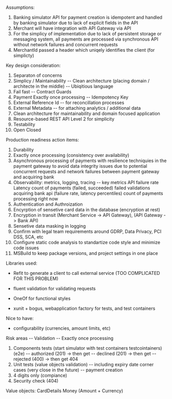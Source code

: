 Assumptions:
1. Banking simulator API for payment creation is idempotent and handled by banking simulator due to lack of explicit fields in the API
2. Merchant will have integration with API Gateway via API
3. For the simplicy of implementation due to lack of persistent storage or messaging system, all payments are processed via synchronous API 
without network failures and concurrent requests
4. MerchantId passed a header which uniqely identifies the client (for simplicty)

Key design consideration:
1. Separaton of concerns
2. Simplicy / Maintainability
  -- Clean architecture (placing domain / architecte in the middle)
  -- Ubiqitious language
3. Fail fast
  -- Contract Guards
4. Payment Exactly once processing
-- Idempotency Key
5. External Reference Id
-- for reconcillation processes
6. External Metadata
-- for attaching analytics / additional data
7. Clean architecture for maintainability and domain focused application
8. Resource-based REST API Level 2 for simplicity
9. Testability
10. Open Closed

Production readiness action items:
1. Durability
2. Exactly once processing (consistency over availability)
3. Asynchronous processing of payments with resilience techniquies in the payment gateway to 
avoid data integrity issues due to potential concurrent requests and network failures between payment gateway and acquiring bank
4. Observability: metrics, logging, tracing
    -- key metrics
        API failure rate
        Latency
        count of payments (failed, succeeded)
        failed validations
        acquiring bank api (failure rate, latency percentiles)
        count of payments processing right now
5. Authentication and Authroization
6. Encyrption of sensetive card data in the database (encryption at rest)
7. Encryption in transit (Merchant Service -> API Gateway), (API Gateway -> Bank API)
8. Sensetive data masking in logging
9. Confirm with legal team requirements around GDRP, Data Privacy, PCI DSS, SCA, etc
10. Configure static code analysis to standartize code style and minimize code issues
11. MSBuild to keep package versions, and project settings in one place

Libraries used:
- Refit to generate a client to call external service (TOO COMPLICATED FOR THIS PROBLEM)
- fluent validation for validating requests
- OneOf for functional styles

- xunit + bogus, webapplication factory for tests, and test containers

Nice to have:
- configurability (currencies, amount limits, etc)

Risk areas
-- Validation
-- Exactly once processing

1. Components tests (start simulator with test containers testcointainers) (e2e)
    -- authorized (201) -> then get
    -- declined (201) -> then get
    -- rejected (400) -> then get 404
2. Unit tests (value objects validation)
    -- including expiry date corner cases (very close in the future)
    -- payment creation
3. 4 digits only (compiance)
4. Security check (404)

Value objects:
CardDetails
Money (Amount + Currency)